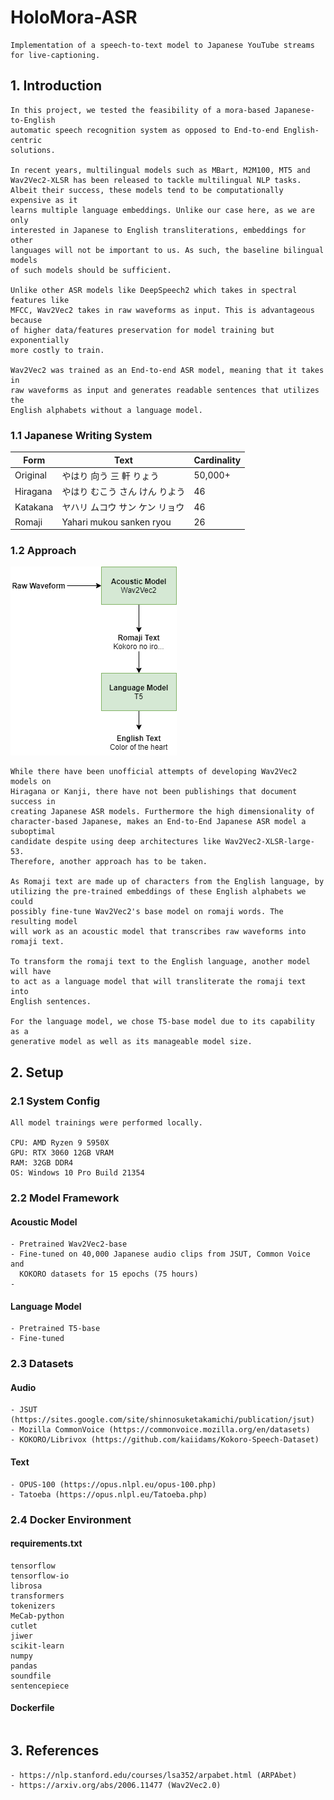 # HoloMora-ASR
```
Implementation of a speech-to-text model to Japanese YouTube streams for live-captioning.
```

## 1. Introduction
```
In this project, we tested the feasibility of a mora-based Japanese-to-English 
automatic speech recognition system as opposed to End-to-end English-centric 
solutions.

In recent years, multilingual models such as MBart, M2M100, MT5 and 
Wav2Vec2-XLSR has been released to tackle multilingual NLP tasks.
Albeit their success, these models tend to be computationally expensive as it 
learns multiple language embeddings. Unlike our case here, as we are only 
interested in Japanese to English transliterations, embeddings for other 
languages will not be important to us. As such, the baseline bilingual models 
of such models should be sufficient.

Unlike other ASR models like DeepSpeech2 which takes in spectral features like
MFCC, Wav2Vec2 takes in raw waveforms as input. This is advantageous because 
of higher data/features preservation for model training but exponentially 
more costly to train.

Wav2Vec2 was trained as an End-to-end ASR model, meaning that it takes in 
raw waveforms as input and generates readable sentences that utilizes the 
English alphabets without a language model.
```
### 1.1 Japanese Writing System
|Form|Text|Cardinality|
|-|-|-|
|Original|やはり 向う 三 軒 りょう|50,000+|
|Hiragana|やはり むこう さん けん りよう|46|
|Katakana|ヤハリ ムコウ サン ケン リョウ|46|
|Romaji|Yahari mukou sanken ryou|26|

### 1.2 Approach
![Diagram](Diagram.png)
```
While there have been unofficial attempts of developing Wav2Vec2 models on 
Hiragana or Kanji, there have not been publishings that document success in 
creating Japanese ASR models. Furthermore the high dimensionality of 
character-based Japanese, makes an End-to-End Japanese ASR model a suboptimal 
candidate despite using deep architectures like Wav2Vec2-XLSR-large-53. 
Therefore, another approach has to be taken.

As Romaji text are made up of characters from the English language, by 
utilizing the pre-trained embeddings of these English alphabets we could 
possibly fine-tune Wav2Vec2's base model on romaji words. The resulting model 
will work as an acoustic model that transcribes raw waveforms into romaji text.

To transform the romaji text to the English language, another model will have 
to act as a language model that will transliterate the romaji text into 
English sentences.

For the language model, we chose T5-base model due to its capability as a 
generative model as well as its manageable model size.
```


## 2. Setup
### 2.1 System Config
```
All model trainings were performed locally.

CPU: AMD Ryzen 9 5950X
GPU: RTX 3060 12GB VRAM
RAM: 32GB DDR4
OS: Windows 10 Pro Build 21354
```

### 2.2 Model Framework
#### Acoustic Model
```
- Pretrained Wav2Vec2-base
- Fine-tuned on 40,000 Japanese audio clips from JSUT, Common Voice and 
  KOKORO datasets for 15 epochs (75 hours)
- 
```
#### Language Model
```
- Pretrained T5-base
- Fine-tuned
```

### 2.3 Datasets
#### Audio
```
- JSUT (https://sites.google.com/site/shinnosuketakamichi/publication/jsut)
- Mozilla CommonVoice (https://commonvoice.mozilla.org/en/datasets)
- KOKORO/Librivox (https://github.com/kaiidams/Kokoro-Speech-Dataset)
```
#### Text
```
- OPUS-100 (https://opus.nlpl.eu/opus-100.php)
- Tatoeba (https://opus.nlpl.eu/Tatoeba.php)
```

### 2.4 Docker Environment
#### requirements.txt
```
tensorflow
tensorflow-io
librosa
transformers
tokenizers
MeCab-python
cutlet
jiwer
scikit-learn
numpy
pandas
soundfile
sentencepiece
```
#### Dockerfile
```
```

## 3. References
```
- https://nlp.stanford.edu/courses/lsa352/arpabet.html (ARPAbet)
- https://arxiv.org/abs/2006.11477 (Wav2Vec2.0)
```